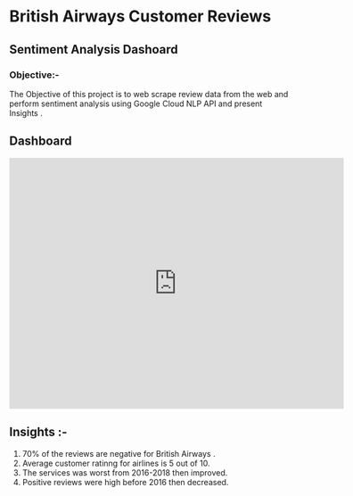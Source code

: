 # British Airways Customer Reviews 
## Sentiment Analysis Dashoard 
### Objective:-
The Objective of this project is to web scrape review data from the web and perform sentiment analysis using Google Cloud NLP API and present Insights .
## Dashboard

<iframe width="600" height="450" src="https://lookerstudio.google.com/embed/reporting/c3bcb6e8-1b53-4ae2-9079-37d681061114/page/yudqD" frameborder="0" style="border:0" allowfullscreen sandbox="allow-storage-access-by-user-activation allow-scripts allow-same-origin allow-popups allow-popups-to-escape-sandbox"></iframe>

## Insights :-
1. 70% of the reviews are negative for British Airways .
2. Average customer ratinng for airlines is 5 out of 10.
3. The services was worst from 2016-2018 then improved.
4. Positive reviews were high before 2016 then decreased.
